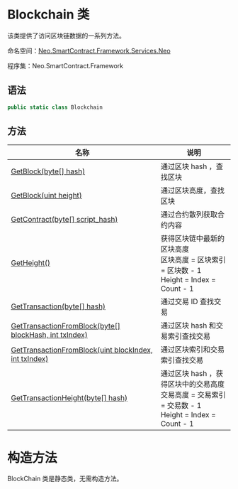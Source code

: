 # Blockchain 类

该类提供了访问区块链数据的一系列方法。

命名空间：[Neo.SmartContract.Framework.Services.Neo](../neo.md)

程序集：Neo.SmartContract.Framework

## 语法

```c#
public static class Blockchain
```

## 方法

| 名称                                                         | 说明                                                         |
| ------------------------------------------------------------ | ------------------------------------------------------------ |
| [GetBlock(byte\[\] hash)](Blockchain/GetBlock.md)            | 通过区块 hash ，查找区块                                     |
| [GetBlock(uint height)](Blockchain/GetBlock2.md)             | 通过区块高度，查找区块                                       |
| [GetContract(byte\[\] script_hash)](Blockchain/GetContract.md) | 通过合约散列获取合约内容                                     |
| [GetHeight()](Blockchain/GetHeight.md)                       | 获得区块链中最新的区块高度<br/>区块高度 = 区块索引 = 区块数 - 1<br/>Height = Index = Count - 1 |
| [GetTransaction(byte\[\] hash)](Blockchain/GetTransaction.md) | 通过交易 ID 查找交易                                         |
| [GetTransactionFromBlock(byte\[\] blockHash, int txIndex)](Blockchain/GetTransactionFromBlock.md) | 通过区块 hash 和交易索引查找交易                             |
| [GetTransactionFromBlock(uint blockIndex, int txIndex)](Blockchain/GetTransactionFromBlock2.md) | 通过区块索引和交易索引查找交易                               |
| [GetTransactionHeight(byte\[\] hash)](Blockchain/GetTransactionHeight.md) | 通过区块 hash ，获得区块中的交易高度<br/>交易高度 = 交易索引 = 交易数 - 1<br/>Height = Index = Count - 1 |

# 构造方法

BlockChain 类是静态类，无需构造方法。